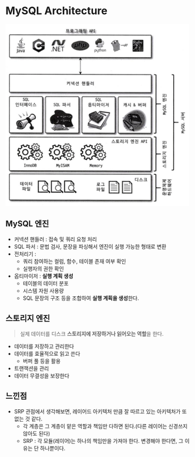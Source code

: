 # MySQL Architecture

<img src="https://github.com/yomni/TIL/blob/main/images/DB/MySQL/1_architecture/1.png" style="width: 500px" />

## MySQL 엔진
- 커넥션 핸들러 : 접속 및 쿼리 요청 처리
- SQL 파서 : 문법 검사, 문장을 파싱해서 엔진이 실행 가능한 형태로 변환
- 전처리기 :
  - 쿼리 참여하는 컬럼, 함수, 테이블 존재 여부 확인
  - 실행자의 권한 확인
- 옵티마이저 : **실행 계획 생성**
  - 테이블의 데이터 분포
  - 시스템 자원 사용량
  - SQL 문장의 구조 등을 조합하여 **실행 계획을 생성**한다.

## 스토리지 엔진
> 실제 데이터를 디스크 **스토리지에 저장하거나 읽어오는 역할**을 한다.

- 데이터를 저장하고 관리한다
- 데이터를 효율적으로 읽고 쓴다
  - 버퍼 풀 등을 활용
- 트랜잭션을 관리
- 데이터 무결성을 보장한다

## 느낀점
- SRP 관점에서 생각해보면, 레이어드 아키텍처 만큼 잘 따르고 있는 아키텍처가 또 없는 것 같다.
  - 각 계층은 그 계층이 맡은 역할과 책임만 다하면 된다.(다른 레이어는 신경쓰지 않아도 된다)
  - SRP : 각 모듈(레이어)는 하나의 책임만을 가져야 한다. 변경해야 한다면, 그 이유는 단 하나뿐이다.

